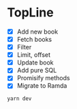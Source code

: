 # TopLine

* [x] Add new book
* [x] Fetch books
* [x] Filter
* [x] Limit, offset
* [x] Update book
* [x] Add pure SQL
* [x] Promisify methods
* [x] Migrate to Ramda

```bash
yarn dev
```
